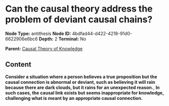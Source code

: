 # Can the causal theory address the problem of deviant causal chains?

**Node Type:** antithesis
**Node ID:** 4bdfad44-d422-4218-91d0-6622906e6bc6
**Depth:** 2
**Terminal:** No

**Parent:** [Causal Theory of Knowledge](causal-theory-of-knowledge.md)

## Content

**Consider a situation where a person believes a true proposition but the causal connection is abnormal or deviant, such as believing it will rain because there are dark clouds, but it rains for an unexpected reason.**, **In such cases, the causal link exists but seems inappropriate for knowledge, challenging what is meant by an appropriate causal connection.**
